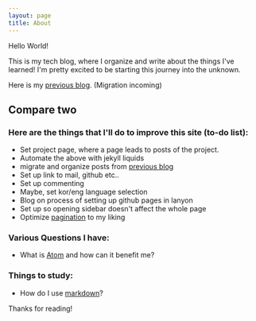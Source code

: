 ```yaml
---
layout: page
title: About
---
```


<p class="message">
  Hello World!
</p>

This is my tech blog, where I organize and write about the things I've learned! I'm pretty excited to be starting this journey into the unknown.

Here is my [previous blog](https://blog.naver.com/kevin991125). (Migration incoming)

## Compare two #
### Here are the things that I'll do to improve this site (to-do list):
* Set project page, where a page leads to posts of the project.
* Automate the above with jekyll liquids
* migrate and organize posts from [previous blog](https://blog.naver.com/kevin991125)
* Set up link to mail, github etc..
* Set up commenting
* Maybe, set kor/eng language selection
* Blog on process of setting up github pages in lanyon
* Set up so opening sidebar doesn't affect the whole page
* Optimize [pagination](https://jekyllrb.com/docs/variables/#paginator) to my liking
### Various Questions I have:
* What is [Atom](https://atom.io/) and how can it benefit me?

### Things to study:
* How do I use [markdown](https://guides.github.com/features/mastering-markdown/)?

Thanks for reading!
